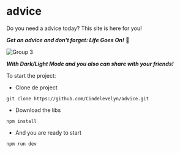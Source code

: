 # advice

Do you need a advice today? This site is here for you!

___Get an advice and don't forget: Life Goes On!___ 🍃

![Group 3](https://user-images.githubusercontent.com/60244854/217936421-afe18427-ee18-45d3-aae8-27d3be5662e3.png)


___With Dark/Light Mode and you also can share with your friends!___

To start the project:

- Clone de project

```
git clone https://github.com/Cindelevelyn/advice.git
```

- Download the libs

```
npm install
```

- And you are ready to start

```
npm run dev
```



